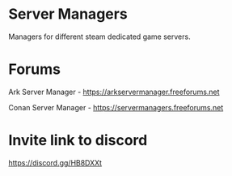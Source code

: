 # Server Managers
Managers for different steam dedicated game servers.

# Forums
Ark Server Manager - https://arkservermanager.freeforums.net

Conan Server Manager - https://servermanagers.freeforums.net

# Invite link to discord
https://discord.gg/HB8DXXt
 